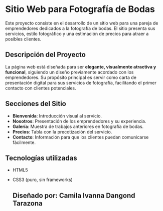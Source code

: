 # Sitio Web para Fotografía de Bodas

Este proyecto consiste en el desarrollo de un sitio web para una pareja de emprendedores dedicados a la fotografía de bodas. El sitio presenta sus servicios, estilo fotográfico y una estimación de precios para atraer a posibles clientes.

## Descripción del Proyecto

La página web está diseñada para ser **elegante, visualmente atractiva y funcional**, siguiendo un diseño previamente acordado con los emprendedores. Su propósito principal es servir como carta de presentación digital para sus servicios de fotografía, facilitando el primer contacto con clientes potenciales.

## Secciones del Sitio

- **Bienvenida**: Introducción visual al servicio.
- **Nosotros**: Presentación de los emprendedores y su experiencia.
- **Galería**: Muestra de trabajos anteriores en fotografía de bodas.
- **Precios**: Tabla con la precotización del servicio.
- **Contacto**: Información para que los clientes puedan comunicarse fácilmente.

## Tecnologías utilizadas

- HTML5  
- CSS3 (puro, sin frameworks)

  ## Diseñado por: Camila Ivanna Dangond Tarazona
